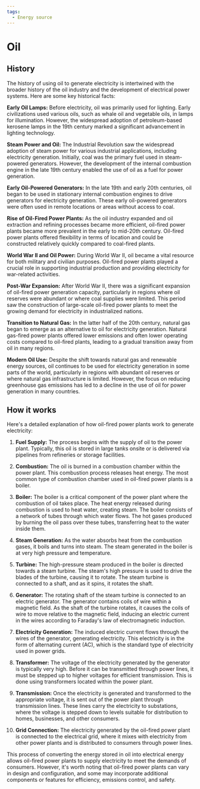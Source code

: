 ```yaml
---
tags:
  - Energy source
---
```


# Oil

## History

The history of using oil to generate electricity is intertwined with the broader history of the oil industry and the development of electrical power systems. Here are some key historical facts:

**Early Oil Lamps:** Before electricity, oil was primarily used for lighting. Early civilizations used various oils, such as whale oil and vegetable oils, in lamps for illumination. However, the widespread adoption of petroleum-based kerosene lamps in the 19th century marked a significant advancement in lighting technology.

**Steam Power and Oil:** The Industrial Revolution saw the widespread adoption of steam power for various industrial applications, including electricity generation. Initially, coal was the primary fuel used in steam-powered generators. However, the development of the internal combustion engine in the late 19th century enabled the use of oil as a fuel for power generation.

**Early Oil-Powered Generators:** In the late 19th and early 20th centuries, oil began to be used in stationary internal combustion engines to drive generators for electricity generation. These early oil-powered generators were often used in remote locations or areas without access to coal.

**Rise of Oil-Fired Power Plants:** As the oil industry expanded and oil extraction and refining processes became more efficient, oil-fired power plants became more prevalent in the early to mid-20th century. Oil-fired power plants offered flexibility in terms of location and could be constructed relatively quickly compared to coal-fired plants.

**World War II and Oil Power:** During World War II, oil became a vital resource for both military and civilian purposes. Oil-fired power plants played a crucial role in supporting industrial production and providing electricity for war-related activities.

**Post-War Expansion:** After World War II, there was a significant expansion of oil-fired power generation capacity, particularly in regions where oil reserves were abundant or where coal supplies were limited. This period saw the construction of large-scale oil-fired power plants to meet the growing demand for electricity in industrialized nations.

**Transition to Natural Gas:** In the latter half of the 20th century, natural gas began to emerge as an alternative to oil for electricity generation. Natural gas-fired power plants offered lower emissions and often lower operating costs compared to oil-fired plants, leading to a gradual transition away from oil in many regions.

**Modern Oil Use:** Despite the shift towards natural gas and renewable energy sources, oil continues to be used for electricity generation in some parts of the world, particularly in regions with abundant oil reserves or where natural gas infrastructure is limited. However, the focus on reducing greenhouse gas emissions has led to a decline in the use of oil for power generation in many countries.

## How it works

Here's a detailed explanation of how oil-fired power plants work to generate electricity:

1. **Fuel Supply:** The process begins with the supply of oil to the power plant. Typically, this oil is stored in large tanks onsite or is delivered via pipelines from refineries or storage facilities.

2. **Combustion:** The oil is burned in a combustion chamber within the power plant. This combustion process releases heat energy. The most common type of combustion chamber used in oil-fired power plants is a boiler.

3. **Boiler:** The boiler is a critical component of the power plant where the combustion of oil takes place. The heat energy released during combustion is used to heat water, creating steam. The boiler consists of a network of tubes through which water flows. The hot gases produced by burning the oil pass over these tubes, transferring heat to the water inside them.

4. **Steam Generation:** As the water absorbs heat from the combustion gases, it boils and turns into steam. The steam generated in the boiler is at very high pressure and temperature.

5. **Turbine:** The high-pressure steam produced in the boiler is directed towards a steam turbine. The steam's high pressure is used to drive the blades of the turbine, causing it to rotate. The steam turbine is connected to a shaft, and as it spins, it rotates the shaft.

6. **Generator:** The rotating shaft of the steam turbine is connected to an electric generator. The generator contains coils of wire within a magnetic field. As the shaft of the turbine rotates, it causes the coils of wire to move relative to the magnetic field, inducing an electric current in the wires according to Faraday's law of electromagnetic induction.

7. **Electricity Generation:** The induced electric current flows through the wires of the generator, generating electricity. This electricity is in the form of alternating current (AC), which is the standard type of electricity used in power grids.

8. **Transformer:** The voltage of the electricity generated by the generator is typically very high. Before it can be transmitted through power lines, it must be stepped up to higher voltages for efficient transmission. This is done using transformers located within the power plant.

9. **Transmission:** Once the electricity is generated and transformed to the appropriate voltage, it is sent out of the power plant through transmission lines. These lines carry the electricity to substations, where the voltage is stepped down to levels suitable for distribution to homes, businesses, and other consumers.

10. **Grid Connection:** The electricity generated by the oil-fired power plant is connected to the electrical grid, where it mixes with electricity from other power plants and is distributed to consumers through power lines.

This process of converting the energy stored in oil into electrical energy allows oil-fired power plants to supply electricity to meet the demands of consumers. However, it's worth noting that oil-fired power plants can vary in design and configuration, and some may incorporate additional components or features for efficiency, emissions control, and safety.